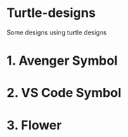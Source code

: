 # Turtle-designs
Some designs using turtle designs

# 1. Avenger Symbol
# 2. VS Code Symbol
# 3. Flower